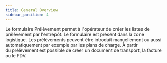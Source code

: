 ```yaml
---
title: General Overview
sidebar_position: 4
---
```


Le formulaire Prélèvement permet à l'opérateur de créer les listes de prélèvement par l'entrepôt. Le formulaire est présent dans la zone logistique. Les prélèvements peuvent être introduit manuellement ou aussi automatiquement par exemple par les plans de charge. À partir du prélèvement est possible de créer un document de transport, la facture ou le PDV.






